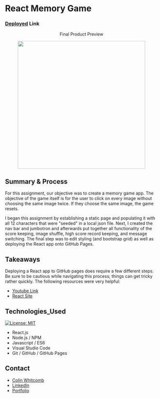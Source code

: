 # React Memory Game

### [Deployed](https://colin-whitcomb.github.io/deploy-react/) Link

<p align="center">
 Final Product Preview
 </p>
<p align="center">
    <img src="https://media.giphy.com/media/chcbsTArg4B6ZUSpoY/giphy.gif" width="420" />
</p>
  
## Summary & Process
For this assignment, our objective was to create a memory game app. The objective of the game itself is for the user to click on every image without choosing the same image twice. If they choose the same image, the game resets. 

I began this assignment by establishing a static page and populating it with all 12 characters that were "seeded" in a local json file. Next, I created the nav bar and jumbotron and afterwards put together all functionality of the score keeping, image shuffle, high score record keeping, and message switching. The final step was to edit styling (and bootstrap grid) as well as deploying the React app onto GitHub Pages.


## Takeaways
Deploying a React app to GitHub pages does require a few different steps. Be sure to be cautious while navigating this process; things can get tricky rather quickly. The following resources were very helpful: 

- [Youtube Link](https://www.youtube.com/watch?v=4NapRkCazks) 
- [React Site](https://create-react-app.dev/docs/deployment/)

## Technologies_Used
[![License: MIT](https://img.shields.io/badge/License-MIT-yellow.svg)](https://opensource.org/licenses/MIT)

- React.js
- Node.js / NPM
- Javascript / ES6 
- Visual Studio Code
- Git / GitHub / GitHub Pages

## Contact

* [Colin Whitcomb](https://github.com/Colin-Whitcomb)
* [LinkedIn](https://www.linkedin.com/in/colin-whitcomb-b808301a6/)
* [Portfolio](https://pacific-sea-84511.herokuapp.com//)